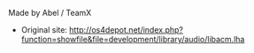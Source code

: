 Made by Abel / TeamX
- Original site: http://os4depot.net/index.php?function=showfile&file=development/library/audio/libacm.lha
